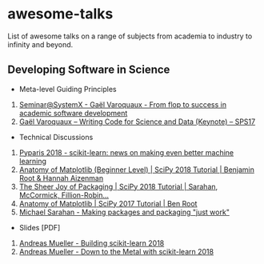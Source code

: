 # awesome-talks
List of awesome talks on a range of subjects from academia to industry to infinity and beyond.


## Developing Software in Science

* Meta-level Guiding Principles

1. [Seminar@SystemX - Gaël Varoquaux - From flop to success in academic software development](https://www.youtube.com/watch?v=r7sFVb5RrK0)
2. [Gaël Varoquaux – Writing Code for Science and Data (Keynote) – SPS17](https://www.youtube.com/watch?v=AaqsGRKdoQ0)

* Technical Discussions
1. [Pyparis 2018 - scikit-learn: news on making even better machine learning](https://www.youtube.com/watch?v=7GqeaEi7Kbc)
2. [Anatomy of Matplotlib (Beginner Level) | SciPy 2018 Tutorial | Benjamin Root & Hannah Aizenman](https://www.youtube.com/watch?v=6gdNUDs6QPc)
3. [The Sheer Joy of Packaging | SciPy 2018 Tutorial | Sarahan, McCormick, Fillion-Robin...](https://www.youtube.com/watch?v=xiI1i525ljE)
4. [Anatomy of Matplotlib | SciPy 2017 Tutorial | Ben Root](https://www.youtube.com/watch?v=rARMKS8jE9g)
5. [Michael Sarahan - Making packages and packaging "just work"](https://www.youtube.com/watch?v=Kamld5Z-xx0)

* Slides [PDF]
1. [Andreas Mueller - Building scikit-learn 2018](https://github.com/amueller/talks_odt/blob/master/2018/building_scikit_learn.pdf)
2. [Andreas Mueller - Down to the Metal with scikit-learn 2018](https://github.com/amueller/talks_odt/blob/master/2018/scikit-learn-metal.pdf)
